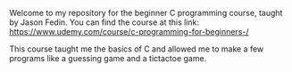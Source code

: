 Welcome to my repository for the beginner C programming course, taught by Jason Fedin.
You can find the course at this link: https://www.udemy.com/course/c-programming-for-beginners-/

This course taught me the basics of C and allowed me to make a few programs like a guessing game and a tictactoe game.
